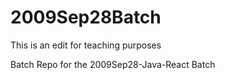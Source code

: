 # 2009Sep28Batch

This is an edit for teaching purposes

Batch Repo for the 2009Sep28-Java-React Batch
